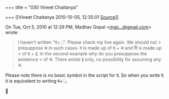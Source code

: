 +++
title = "030 Vineet Chaitanya"

+++
[[Vineet Chaitanya	2010-10-05, 12:35:01 [Source](https://groups.google.com/g/bvparishat/c/fqLVDoS6wK0)]]



On Tue, Oct 5, 2010 at 12:29 PM, Madhav Gopal \<[mgo...@gmail.com]()\> wrote:  

> I haven't written "व+्". Please check my line again. We should not > presuppose अ in such cases. व is made up of व् + अ and वि is made up > of व् + इ. In the second example why do you presuppose the existence > of अ. There exists इ only, no possibility for assuming any अ.

  
  Please note there is no basic symbol in the script for व्. So when you write व् it is equivalent to writing व+्.  



